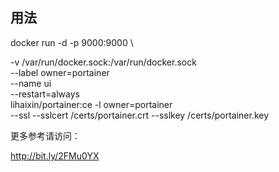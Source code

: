 ## 用法

docker run -d -p 9000:9000 \

-v /var/run/docker.sock:/var/run/docker.sock \
--label owner=portainer \
--name ui \
--restart=always \
lihaixin/portainer:ce -l owner=portainer \
--ssl --sslcert /certs/portainer.crt --sslkey /certs/portainer.key 

更多参考请访问：

http://bit.ly/2FMu0YX
